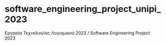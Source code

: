 # software_engineering_project_unipi_2023
Εργασία Τεχνολογίας Λογισμικού 2023 / Software Engineering Project 2023
